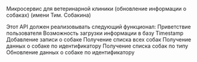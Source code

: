 Микросервис для ветеринарной клиники (обновление информации о собаках)
(имени Тим. Собакина)

Этот API должен реализовывать следующий функционал:
Приветствие пользователя
Возможность загрузки информации в базу Timestamp
Добавление записи о собаке
Получение списка всех собак
Получение данных о собаке по идентификатору
Получение списка собак по типу
Обновление данных о собаке по идентификатору
